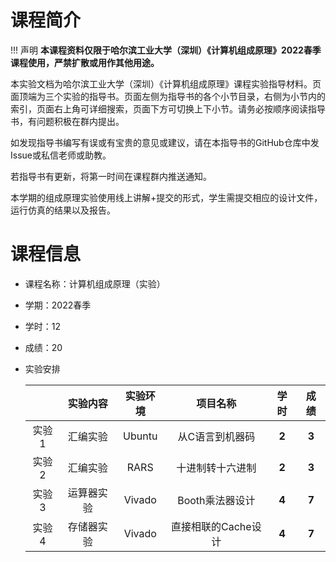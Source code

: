 # 课程简介

!!! 声明
    **本课程资料仅限于哈尔滨工业大学（深圳）《计算机组成原理》2022春季课程使用，严禁扩散或用作其他用途。**

本实验文档为哈尔滨工业大学（深圳）《计算机组成原理》课程实验指导材料。页面顶端为三个实验的指导书。页面左侧为指导书的各个小节目录，右侧为小节内的索引，页面右上角可详细搜索，页面下方可切换上下小节。请务必按顺序阅读指导书，有问题积极在群内提出。

如发现指导书编写有误或有宝贵的意见或建议，请在本指导书的GitHub仓库中发Issue或私信老师或助教。

若指导书有更新，将第一时间在课程群内推送通知。

本学期的组成原理实验使用线上讲解+提交的形式，学生需提交相应的设计文件，运行仿真的结果以及报告。




# 课程信息

- 课程名称：计算机组成原理（实验）

- 学期：2022春季

- 学时：12

- 成绩：20

- 实验安排

  |       |  实验内容  | 实验环境 |      项目名称       | 学时  | 成绩  |
  | :---: | :--------: | :------: | :-----------------: | :---: | :---: |
  | 实验1 |  汇编实验  |  Ubuntu  |   从C语言到机器码   | **2** | **3** |
  | 实验2 |  汇编实验  |   RARS   |  十进制转十六进制   | **2** | **3** |
  | 实验3 | 运算器实验 |  Vivado  |   Booth乘法器设计   | **4** | **7** |
  | 实验4 | 存储器实验 |  Vivado  | 直接相联的Cache设计 | **4** | **7** |

